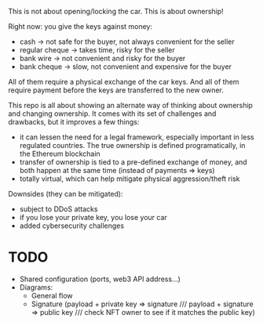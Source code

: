 

This is not about opening/locking the car.
This is about ownership!

Right now: you give the keys against money:
- cash -> not safe for the buyer, not always convenient for the seller
- regular cheque -> takes time, risky for the seller
- bank wire -> not convenient and risky for the buyer
- bank cheque -> slow, not convenient and expensive for the buyer

All of them require a physical exchange of the car keys. And all of them require payment before the keys are transferred to the new owner.

This repo is all about showing an alternate way of thinking about ownership and changing ownership.
It comes with its set of challenges and drawbacks, but it improves a few things:
- it can lessen the need for a legal framework, especially important in less regulated countries. The true ownership is defined programatically, in the Ethereum blockchain
- transfer of ownership is tied to a pre-defined exchange of money, and both happen at the same time (instead of payments => keys)
- totally virtual, which can help mitigate physical aggression/theft risk

Downsides (they can be mitigated):
- subject to DDoS attacks
- if you lose your private key, you lose your car
- added cybersecurity challenges


# TODO

- Shared configuration (ports, web3 API address...)
- Diagrams:
  - General flow
  - Signature (payload + private key => signature /// payload + signature => public key /// check NFT owner to see if it matches the public key)
